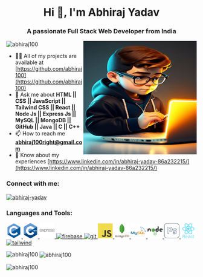 <h1 align="center">Hi 👋, I'm Abhiraj Yadav</h1>
<h3 align="center">A passionate Full Stack Web Developer from India</h3>

<img align="right" width="300" height="300" alt="programming img" src="/programming img1.jpg">

<p align="left">
  <img
    src="https://komarev.com/ghpvc/?username=abhiraj100&label=Profile%20views&color=0e75b6&style=flat"
    alt="abhiraj100"
  />
</p>

- 👨‍💻 All of my projects are available at [https://github.com/abhiraj100](https://github.com/abhiraj100)
- 💬 Ask me about **HTML || CSS || JavaScript || Tailwind CSS || React || Node Js || Express Js || MySQL || MongoDB || GitHub || Java || C || C++**
- 📫 How to reach me **abhiraj100right@gmail.com**
- 📄 Know about my experiences [https://www.linkedin.com/in/abhiraj-yadav-86a232215/](https://www.linkedin.com/in/abhiraj-yadav-86a232215/)

<h3 align="left">Connect with me:</h3>
<p align="left">
  <a href="www.linkedin.com/in/abhiraj-yadav-86a232215" target="blank"
    ><img
      align="center"
      src="https://raw.githubusercontent.com/rahuldkjain/github-profile-readme-generator/master/src/images/icons/Social/linked-in-alt.svg"
      alt="abhiraj-yadav"
      height="30"
      width="40"
  /></a>

</p>

<h3 align="left">Languages and Tools:</h3>
<p align="left">
  <a href="https://www.cprogramming.com/" target="_blank" rel="noreferrer">
    <img
      src="https://raw.githubusercontent.com/devicons/devicon/master/icons/c/c-original.svg"
      alt="c"
      width="40"
      height="40"
    />
  </a>
  <a href="https://www.w3schools.com/cpp/" target="_blank" rel="noreferrer">
    <img
      src="https://raw.githubusercontent.com/devicons/devicon/master/icons/cplusplus/cplusplus-original.svg"
      alt="cplusplus"
      width="40"
      height="40"
    />
  </a>
  <a href="https://expressjs.com" target="_blank" rel="noreferrer">
    <img
      src="https://raw.githubusercontent.com/devicons/devicon/master/icons/express/express-original-wordmark.svg"
      alt="express"
      width="40"
      height="40"
    />
  </a>
  <a href="https://firebase.google.com/" target="_blank" rel="noreferrer">
    <img
      src="https://www.vectorlogo.zone/logos/firebase/firebase-icon.svg"
      alt="firebase"
      width="40"
      height="40"
    />
  </a>
  <a href="https://git-scm.com/" target="_blank" rel="noreferrer">
    <img
      src="https://www.vectorlogo.zone/logos/git-scm/git-scm-icon.svg"
      alt="git"
      width="40"
      height="40"
    />
  </a>
  <a
    href="https://developer.mozilla.org/en-US/docs/Web/JavaScript"
    target="_blank"
    rel="noreferrer"
  >
    <img
      src="https://raw.githubusercontent.com/devicons/devicon/master/icons/javascript/javascript-original.svg"
      alt="javascript"
      width="40"
      height="40"
    />
  </a>
  <a href="https://www.mongodb.com/" target="_blank" rel="noreferrer">
    <img
      src="https://raw.githubusercontent.com/devicons/devicon/master/icons/mongodb/mongodb-original-wordmark.svg"
      alt="mongodb"
      width="40"
      height="40"
    />
  </a>
  <a href="https://www.mysql.com/" target="_blank" rel="noreferrer">
    <img
      src="https://raw.githubusercontent.com/devicons/devicon/master/icons/mysql/mysql-original-wordmark.svg"
      alt="mysql"
      width="40"
      height="40"
    />
  </a>
  <a href="https://nodejs.org" target="_blank" rel="noreferrer">
    <img
      src="https://raw.githubusercontent.com/devicons/devicon/master/icons/nodejs/nodejs-original-wordmark.svg"
      alt="nodejs"
      width="40"
      height="40"
    />
  </a>
  <a href="https://www.photoshop.com/en" target="_blank" rel="noreferrer">
    <img
      src="https://raw.githubusercontent.com/devicons/devicon/master/icons/photoshop/photoshop-line.svg"
      alt="photoshop"
      width="40"
      height="40"
    />
  </a>
  <a href="https://reactjs.org/" target="_blank" rel="noreferrer">
    <img
      src="https://raw.githubusercontent.com/devicons/devicon/master/icons/react/react-original-wordmark.svg"
      alt="react"
      width="40"
      height="40"
    />
  </a>
  <a href="https://tailwindcss.com/" target="_blank" rel="noreferrer">
    <img
      src="https://www.vectorlogo.zone/logos/tailwindcss/tailwindcss-icon.svg"
      alt="tailwind"
      width="40"
      height="40"
    />
  </a>
</p>

<p>
  <img
    align="left"
    src="https://github-readme-stats.vercel.app/api/top-langs?username=abhiraj100&show_icons=true&locale=en&layout=compact"
    alt="abhiraj100"
  />
</p>

<p>
  &nbsp;<img
    align="center"
    src="https://github-readme-stats.vercel.app/api?username=abhiraj100&show_icons=true&locale=en"
    alt="abhiraj100"
  />
</p>

<p>
  <img
    align="center"
    src="https://github-readme-streak-stats.herokuapp.com/?user=abhiraj100&"
    alt="abhiraj100"
  />
</p>
